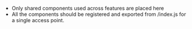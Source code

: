 - Only shared components used across features are placed here
- All the components should be registered and exported from /index.js for a single access point.